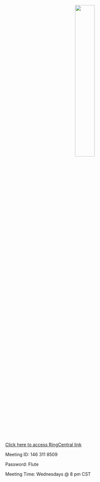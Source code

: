 <p align="center">
  <img src="https://raw.githubusercontent.com/jkimOTD/jkimOTD.github.io/master/assets/images/weekly%20schedule.png" style="width: 35%;">
</p>

[Click here to access RingCentral link](https://meetings.ringcentral.com/j/1463118509?pwd=MWtPenhuTDNHMnVrUzVOdFhwaTNWZz09)

Meeting ID: 146 311 8509

Password: Flute

Meeting Time: Wednesdays @ 8 pm CST

